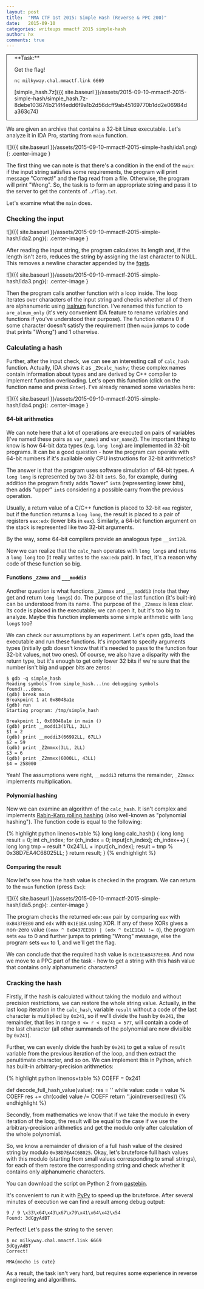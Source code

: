 ```yaml
---
layout: post
title:  "MMA CTF 1st 2015: Simple Hash (Reverse & PPC 200)"
date:   2015-09-10
categories: writeups mmactf 2015 simple-hash
author: hx
comments: true
---
```


<div style="border: 1px solid #333; padding: 0 20px;" markdown="block">
**Task:**

Get the flag!

    nc milkyway.chal.mmactf.link 6669

[simple_hash.7z]({{ site.baseurl }}/assets/2015-09-10-mmactf-2015-simple-hash/simple_hash.7z-8debe103674b214f4edd6f9a1b2d56dcff9ab45169770b1dd2e06984da363c74)
</div>

We are given an archive that contains a 32-bit Linux executable. Let's analyze it in IDA Pro, starting from `main` function.
<!-- more -->

![]({{ site.baseurl }}/assets/2015-09-10-mmactf-2015-simple-hash/ida1.png){: .center-image }

The first thing we can note is that there's a condition in the end of the `main`: if the input string satisfies some requirements, the program will print message "Correct!" and the flag read from a file. Otherwise, the program will print "Wrong". So, the task is to form an appropriate string and pass it to the server to get the contents of `./flag.txt`.

Let's examine what the `main` does.

### Checking the input

![]({{ site.baseurl }}/assets/2015-09-10-mmactf-2015-simple-hash/ida2.png){: .center-image }

After reading the input string, the program calculates its length and, if the length isn't zero, reduces the string by assigning the last character to NULL. This removes a newline character appended by the [fgets](http://www.cplusplus.com/reference/cstdio/fgets/).

![]({{ site.baseurl }}/assets/2015-09-10-mmactf-2015-simple-hash/ida3.png){: .center-image }

Then the program calls another function with a loop inside. The loop iterates over characters of the input string and checks whether all of them are alphanumeric using [isalnum](http://www.cplusplus.com/reference/cctype/isalnum/) function. I've renamed this function to `are_alnum_only` (it's very convenient IDA feature to rename variables and functions if you've understood their purpose). The function returns 0 if some character doesn't satisfy the requirement (then `main` jumps to code that prints "Wrong") and 1 otherwise.

### Calculating a hash

Further, after the input check, we can see an interesting call of `calc_hash` function. Actually, IDA shows it as `_Z9calc_hashv`; these complex names contain information about types and are derived by C++ compiler to implement function overloading. Let's open this function (click on the function name and press `Enter`). I've already renamed some variables here:

![]({{ site.baseurl }}/assets/2015-09-10-mmactf-2015-simple-hash/ida4.png){: .center-image }

#### 64-bit arithmetics

We can note here that a lot of operations are executed on pairs of variables (I've named these pairs as `var_name1` and `var_name2`). The important thing to know is how 64-bit data types  (e.g. `long long`) are implemented in 32-bit programs. It can be a good question - how the program can operate with 64-bit numbers if it's available only CPU instructions for 32-bit arithmetics?

The answer is that the program uses software simulation of 64-bit types. A `long long` is represented by two 32-bit `int`s. So, for example, during addition the program firstly adds "lower" `int`s (representing lower bits), then adds "upper" `int`s considering a possible carry from the previous operation.

Usually, a return value of a C/C++ function is placed to 32-bit `eax` register, but if the function returns a `long long`, the result is placed to a pair of registers `eax:edx` (lower bits in `eax`). Similarly, a 64-bit function argument on the stack is represented like two 32-bit arguments.

By the way, some 64-bit compilers provide an analogous type `__int128`.

Now we can realize that the `calc_hash` operates with `long long`s and returns a `long long` too (it really writes to the `eax:edx` pair). In fact, it's a reason why code of these function so big.

#### Functions `_Z2mmx` and `___moddi3`

Another question is what functions `_Z2mmxx` and `___moddi3` (note that they get and return `long long`s) do. The purpose of the last function (it's built-in) can be understood from its name. The purpose of the `_Z2mmxx` is less clear. Its code is placed in the executable; we can open it, but it's too big to analyze. Maybe this function implements some simple arithmetic with `long long`s too?

We can check our assumptions by an experiment. Let's open gdb, load the executable and run these functions. It's important to specify arguments types (initially gdb doesn't know that it's needed to pass to the function four 32-bit values, not two ones). Of course, we also have a disparity with the return type, but it's enough to get only lower 32 bits if we're sure that the number isn't big and upper bits are zeros:

    $ gdb -q simple_hash
    Reading symbols from simple_hash...(no debugging symbols found)...done.
    (gdb) break main
    Breakpoint 1 at 0x8048a1e
    (gdb) run
    Starting program: /tmp/simple_hash

    Breakpoint 1, 0x08048a1e in main ()
    (gdb) print __moddi3(17LL, 3LL)
    $1 = 2
    (gdb) print __moddi3(66992LL, 67LL)
    $2 = 59
    (gdb) print _Z2mmxx(3LL, 2LL)
    $3 = 6
    (gdb) print _Z2mmxx(6000LL, 43LL)
    $4 = 258000

Yeah! The assumptions were right, `__moddi3` returns the remainder, `_Z2mmxx` implements multiplication.

#### Polynomial hashing

Now we can examine an algorithm of the `calc_hash`. It isn't complex and implements [Rabin-Karp rolling hashing](https://en.wikipedia.org/wiki/Rolling_hash#Rabin-Karp_rolling_hash) (also well-known as "polynomial hashing"). The function code is equal to the following:

{% highlight python linenos=table %}
long long calc_hash() {
    long long result = 0;
    int ch_index;
    for (ch_index = 0; input[ch_index]; ch_index++) {
        long long tmp = result * 0x241LL + input[ch_index];
        result = tmp % 0x38D7EA4C68025LL;
    }
    return result;
}
{% endhighlight %}

#### Comparing the result

Now let's see how the hash value is checked in the program. We can return to the `main` function (press `Esc`):

![]({{ site.baseurl }}/assets/2015-09-10-mmactf-2015-simple-hash/ida5.png){: .center-image }

The program checks the returned `edx:eax` pair by comparing `eax` with `0xB437EEB0` and `edx` with `0x1E1EA` using XOR. If any of these XORs gives a non-zero value (`(eax ^ 0xB437EEB0) | (edx ^ 0x1E1EA) != 0`), the program sets `eax` to 0 and further jumps to printing "Wrong" message, else the program sets `eax` to 1, and we'll get the flag.

We can conclude that the required hash value is `0x1E1EAB437EEB0`. And now we move to a PPC part of the task - how to get a string with this hash value that contains only alphanumeric characters?

### Cracking the hash

Firstly, if the hash is calculated without taking the modulo and without precision restrictions, we can restore the whole string value. Actually, in the last loop iteration in the `calc_hash`, variable `result` without a code of the last character is multiplied by `0x241`, so if we'll divide the hash by `0x241`, the remainder, that lies in range `0 <= r < 0x241 = 577`, will contain a code of the last character (all other summands of the polynomial are now divisible by `0x241`).

Further, we can evenly divide the hash by `0x241` to get a value of `result` variable from the previous iteration of the loop, and then extract the penultimate character, and so on. We can implement this in Python, which has built-in arbitrary-precision arithmetics:

{% highlight python linenos=table %}
COEFF = 0x241


def decode_full_hash_value(value):
    res = ''
    while value:
        code = value % COEFF
        res += chr(code)
        value /= COEFF
    return ''.join(reversed(res))
{% endhighlight %}

Secondly, from mathematics we know that if we take the modulo in every iteration of the loop, the result will be equal to the case if we use the arbitrary-precision arithmetics and get the modulo only after calculation of the whole polynomial.

So, we know a remainder of division of a full hash value of the desired string by modulo `0x38D7EA4C68025`. Okay, let's bruteforce full hash values with this modulo (starting from small values corresponding to small strings), for each of them restore the corresponding string and check whether it contains only alphanumeric characters.

You can download the script on Python 2 from [pastebin](http://pastebin.com/Ku0HZFDL).

It's convenient to run it with [PyPy](http://pypy.org/) to speed up the bruteforce. After several minutes of execution we can find a result among debug output:

    9 / 9 \x33\x64\x43\x67\x79\x41\x64\x42\x54
    Found: 3dCgyAdBT

Perfect! Let's pass the string to the server:

    $ nc milkyway.chal.mmactf.link 6669
    3dCgyAdBT
    Correct!

    MMA{mocho is cute}

As a result, the task isn't very hard, but requires some experience in reverse engineering and algorithms.
